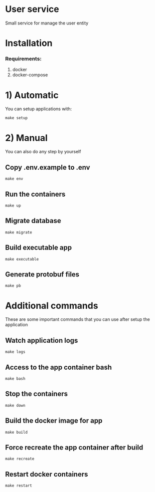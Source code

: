 # User service
Small service for manage the user entity

# Installation

### Requirements:
1. docker
2. docker-compose

# 1) Automatic
You can setup applications with:
```
make setup
```

# 2) Manual
You can also do any step by yourself

## Copy .env.example to .env
```
make env
```

## Run the containers
```
make up
```
## Migrate database
```
make migrate
```
## Build executable app
```
make executable
```
## Generate protobuf files
```
make pb
```

# Additional commands
These are some important commands that you can use after setup the application

## Watch application logs
```
make logs
```

## Access to the app container bash
```
make bash
```

## Stop the containers
```
make down
```

## Build the docker image for app
```
make build
```

## Force recreate the app container after build
```
make recreate
```

## Restart docker containers
```
make restart
```